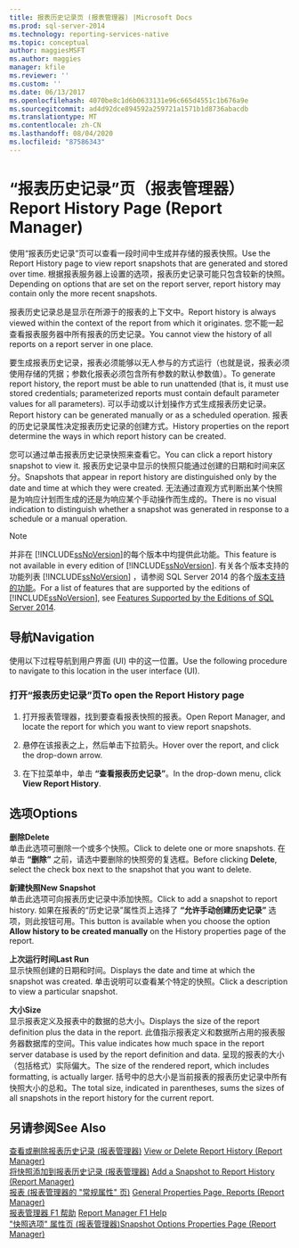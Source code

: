 ```yaml
---
title: 报表历史记录页 (报表管理器) |Microsoft Docs
ms.prod: sql-server-2014
ms.technology: reporting-services-native
ms.topic: conceptual
author: maggiesMSFT
ms.author: maggies
manager: kfile
ms.reviewer: ''
ms.custom: ''
ms.date: 06/13/2017
ms.openlocfilehash: 4070be8c1d6b0633131e96c665d4551c1b676a9e
ms.sourcegitcommit: ad4d92dce894592a259721a1571b1d8736abacdb
ms.translationtype: MT
ms.contentlocale: zh-CN
ms.lasthandoff: 08/04/2020
ms.locfileid: "87586343"
---
```

# <a name="report-history-page-report-manager"></a><span data-ttu-id="c98bb-102">“报表历史记录”页（报表管理器）</span><span class="sxs-lookup"><span data-stu-id="c98bb-102">Report History Page (Report Manager)</span></span>

<span data-ttu-id="c98bb-103">使用“报表历史记录”页可以查看一段时间中生成并存储的报表快照。</span><span class="sxs-lookup"><span data-stu-id="c98bb-103">Use the Report History page to view report snapshots that are generated and stored over time.</span></span> <span data-ttu-id="c98bb-104">根据报表服务器上设置的选项，报表历史记录可能只包含较新的快照。</span><span class="sxs-lookup"><span data-stu-id="c98bb-104">Depending on options that are set on the report server, report history may contain only the more recent snapshots.</span></span>  
  

<span data-ttu-id="c98bb-105">报表历史记录总是显示在所源于的报表的上下文中。</span><span class="sxs-lookup"><span data-stu-id="c98bb-105">Report history is always viewed within the context of the report from which it originates.</span></span> <span data-ttu-id="c98bb-106">您不能一起查看报表服务器中所有报表的历史记录。</span><span class="sxs-lookup"><span data-stu-id="c98bb-106">You cannot view the history of all reports on a report server in one place.</span></span>  
  
<span data-ttu-id="c98bb-107">要生成报表历史记录，报表必须能够以无人参与的方式运行（也就是说，报表必须使用存储的凭据；参数化报表必须包含所有参数的默认参数值）。</span><span class="sxs-lookup"><span data-stu-id="c98bb-107">To generate report history, the report must be able to run unattended (that is, it must use stored credentials; parameterized reports must contain default parameter values for all parameters).</span></span> <span data-ttu-id="c98bb-108">可以手动或以计划操作方式生成报表历史记录。</span><span class="sxs-lookup"><span data-stu-id="c98bb-108">Report history can be generated manually or as a scheduled operation.</span></span> <span data-ttu-id="c98bb-109">报表的历史记录属性决定报表历史记录的创建方式。</span><span class="sxs-lookup"><span data-stu-id="c98bb-109">History properties on the report determine the ways in which report history can be created.</span></span>  
  
<span data-ttu-id="c98bb-110">您可以通过单击报表历史记录快照来查看它。</span><span class="sxs-lookup"><span data-stu-id="c98bb-110">You can click a report history snapshot to view it.</span></span> <span data-ttu-id="c98bb-111">报表历史记录中显示的快照只能通过创建的日期和时间来区分。</span><span class="sxs-lookup"><span data-stu-id="c98bb-111">Snapshots that appear in report history are distinguished only by the date and time at which they were created.</span></span> <span data-ttu-id="c98bb-112">无法通过直观方式判断出某个快照是为响应计划而生成的还是为响应某个手动操作而生成的。</span><span class="sxs-lookup"><span data-stu-id="c98bb-112">There is no visual indication to distinguish whether a snapshot was generated in response to a schedule or a manual operation.</span></span>  
  
> [!NOTE]  
>  <span data-ttu-id="c98bb-113">并非在 [!INCLUDE[ssNoVersion](../includes/ssnoversion-md.md)]的每个版本中均提供此功能。</span><span class="sxs-lookup"><span data-stu-id="c98bb-113">This feature is not available in every edition of [!INCLUDE[ssNoVersion](../includes/ssnoversion-md.md)].</span></span> <span data-ttu-id="c98bb-114">有关各个版本支持的功能列表 [!INCLUDE[ssNoVersion](../includes/ssnoversion-md.md)] ，请参阅 SQL Server 2014 的各个[版本支持的功能](../../2014/getting-started/features-supported-by-the-editions-of-sql-server-2014.md)。</span><span class="sxs-lookup"><span data-stu-id="c98bb-114">For a list of features that are supported by the editions of [!INCLUDE[ssNoVersion](../includes/ssnoversion-md.md)], see [Features Supported by the Editions of SQL Server 2014](../../2014/getting-started/features-supported-by-the-editions-of-sql-server-2014.md).</span></span>  
  
## <a name="navigation"></a><span data-ttu-id="c98bb-115">导航</span><span class="sxs-lookup"><span data-stu-id="c98bb-115">Navigation</span></span>  
 <span data-ttu-id="c98bb-116">使用以下过程导航到用户界面 (UI) 中的这一位置。</span><span class="sxs-lookup"><span data-stu-id="c98bb-116">Use the following procedure to navigate to this location in the user interface (UI).</span></span>  
  
### <a name="to-open-the-report-history-page"></a><span data-ttu-id="c98bb-117">打开“报表历史记录”页</span><span class="sxs-lookup"><span data-stu-id="c98bb-117">To open the Report History page</span></span>  
  
1.  <span data-ttu-id="c98bb-118">打开报表管理器，找到要查看报表快照的报表。</span><span class="sxs-lookup"><span data-stu-id="c98bb-118">Open Report Manager, and locate the report for which you want to view report snapshots.</span></span>  
  
2.  <span data-ttu-id="c98bb-119">悬停在该报表之上，然后单击下拉箭头。</span><span class="sxs-lookup"><span data-stu-id="c98bb-119">Hover over the report, and click the drop-down arrow.</span></span>  
  
3.  <span data-ttu-id="c98bb-120">在下拉菜单中，单击 **“查看报表历史记录”**。</span><span class="sxs-lookup"><span data-stu-id="c98bb-120">In the drop-down menu, click **View Report History**.</span></span>  
  
## <a name="options"></a><span data-ttu-id="c98bb-121">选项</span><span class="sxs-lookup"><span data-stu-id="c98bb-121">Options</span></span>  
 <span data-ttu-id="c98bb-122">**删除**</span><span class="sxs-lookup"><span data-stu-id="c98bb-122">**Delete**</span></span>  
 <span data-ttu-id="c98bb-123">单击此选项可删除一个或多个快照。</span><span class="sxs-lookup"><span data-stu-id="c98bb-123">Click to delete one or more snapshots.</span></span> <span data-ttu-id="c98bb-124">在单击 **“删除”** 之前，请选中要删除的快照旁的复选框。</span><span class="sxs-lookup"><span data-stu-id="c98bb-124">Before clicking **Delete**, select the check box next to the snapshot that you want to delete.</span></span>  
  
 <span data-ttu-id="c98bb-125">**新建快照**</span><span class="sxs-lookup"><span data-stu-id="c98bb-125">**New Snapshot**</span></span>  
 <span data-ttu-id="c98bb-126">单击此选项可向报表历史记录中添加快照。</span><span class="sxs-lookup"><span data-stu-id="c98bb-126">Click to add a snapshot to report history.</span></span> <span data-ttu-id="c98bb-127">如果在报表的“历史记录”属性页上选择了 **“允许手动创建历史记录”** 选项，则此按钮可用。</span><span class="sxs-lookup"><span data-stu-id="c98bb-127">This button is available when you choose the option **Allow history to be created manually** on the History properties page of the report.</span></span>  
  
 <span data-ttu-id="c98bb-128">**上次运行时间**</span><span class="sxs-lookup"><span data-stu-id="c98bb-128">**Last Run**</span></span>  
 <span data-ttu-id="c98bb-129">显示快照创建的日期和时间。</span><span class="sxs-lookup"><span data-stu-id="c98bb-129">Displays the date and time at which the snapshot was created.</span></span> <span data-ttu-id="c98bb-130">单击说明可以查看某个特定的快照。</span><span class="sxs-lookup"><span data-stu-id="c98bb-130">Click a description to view a particular snapshot.</span></span>  
  
 <span data-ttu-id="c98bb-131">**大小**</span><span class="sxs-lookup"><span data-stu-id="c98bb-131">**Size**</span></span>  
 <span data-ttu-id="c98bb-132">显示报表定义及报表中的数据的总大小。</span><span class="sxs-lookup"><span data-stu-id="c98bb-132">Displays the size of the report definition plus the data in the report.</span></span> <span data-ttu-id="c98bb-133">此值指示报表定义和数据所占用的报表服务器数据库的空间。</span><span class="sxs-lookup"><span data-stu-id="c98bb-133">This value indicates how much space in the report server database is used by the report definition and data.</span></span> <span data-ttu-id="c98bb-134">呈现的报表的大小（包括格式）实际偏大。</span><span class="sxs-lookup"><span data-stu-id="c98bb-134">The size of the rendered report, which includes formatting, is actually larger.</span></span> <span data-ttu-id="c98bb-135">括号中的总大小是当前报表的报表历史记录中所有快照大小的总和。</span><span class="sxs-lookup"><span data-stu-id="c98bb-135">The total size, indicated in parentheses, sums the sizes of all snapshots in the report history for the current report.</span></span>  
  
## <a name="see-also"></a><span data-ttu-id="c98bb-136">另请参阅</span><span class="sxs-lookup"><span data-stu-id="c98bb-136">See Also</span></span>  
 <span data-ttu-id="c98bb-137">[查看或删除报表历史记录 &#40;报表管理器&#41;](../../2014/reporting-services/view-or-delete-report-history-report-manager.md) </span><span class="sxs-lookup"><span data-stu-id="c98bb-137">[View or Delete Report History &#40;Report Manager&#41;](../../2014/reporting-services/view-or-delete-report-history-report-manager.md) </span></span>  
 <span data-ttu-id="c98bb-138">[将快照添加到报表历史记录 &#40;报表管理器&#41;](report-server/add-a-snapshot-to-report-history-report-manager.md) </span><span class="sxs-lookup"><span data-stu-id="c98bb-138">[Add a Snapshot to Report History &#40;Report Manager&#41;](report-server/add-a-snapshot-to-report-history-report-manager.md) </span></span>  
 <span data-ttu-id="c98bb-139">[报表 &#40;报表管理器的 "常规属性" 页&#41;](../../2014/reporting-services/general-properties-page-reports-report-manager.md) </span><span class="sxs-lookup"><span data-stu-id="c98bb-139">[General Properties Page, Reports &#40;Report Manager&#41;](../../2014/reporting-services/general-properties-page-reports-report-manager.md) </span></span>  
 <span data-ttu-id="c98bb-140">[报表管理器 F1 帮助](../../2014/reporting-services/report-manager-f1-help.md) </span><span class="sxs-lookup"><span data-stu-id="c98bb-140">[Report Manager F1 Help](../../2014/reporting-services/report-manager-f1-help.md) </span></span>  
 [<span data-ttu-id="c98bb-141">"快照选项" 属性页 &#40;报表管理器&#41;</span><span class="sxs-lookup"><span data-stu-id="c98bb-141">Snapshot Options Properties Page &#40;Report Manager&#41;</span></span>](../../2014/reporting-services/snapshot-options-properties-page-report-manager.md)